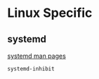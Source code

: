 # Linux Specific 

## systemd

[systemd man pages](https://www.freedesktop.org/software/systemd/man/)

```
systemd-inhibit
```
